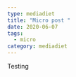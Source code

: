 ```yaml
---
type: mediadiet
title: "Micro post "
date: 2020-06-07
tags:
  - micro
category: mediadiet
---
```


Testing